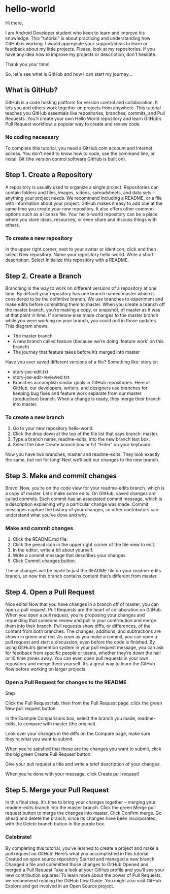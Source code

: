 # hello-world
Hi there,

I am Android Developer student who keen to learn and improve his knowledge. This "tutorial" is about practicing and understanding how GitHub is working.  I would apprepiate your support/ideas to learn or feedback about my little projects. Please, look at my repositories. If you have any idea how to improve my projects or description, don't hesitate.

Thank you your time!

So, let's see what is GitHub and how I can start my journey...

## What is GitHub?
GitHub is a code hosting platform for version control and collaboration. It lets you and others work together on projects from anywhere.
This tutorial teaches you GitHub essentials like repositories, branches, commits, and Pull Requests. You’ll create your own Hello World repository and learn GitHub’s Pull Request workflow, a popular way to create and review code.

### No coding necessary
To complete this tutorial, you need a GitHub.com account and Internet access. You don’t need to know how to code, use the command line, or install Git (the version control software GitHub is built on).

## Step 1. Create a Repository
A repository is usually used to organize a single project. Repositories can contain folders and files, images, videos, spreadsheets, and data sets – anything your project needs. We recommend including a README, or a file with information about your project. GitHub makes it easy to add one at the same time you create your new repository. It also offers other common options such as a license file.
Your hello-world repository can be a place where you store ideas, resources, or even share and discuss things with others.

### To create a new repository
In the upper right corner, next to your avatar or identicon, click  and then select New repository.
Name your repository hello-world.
Write a short description.
Select Initialize this repository with a README.

## Step 2. Create a Branch
Branching is the way to work on different versions of a repository at one time.
By default your repository has one branch named master which is considered to be the definitive branch. We use branches to experiment and make edits before committing them to master.
When you create a branch off the master branch, you’re making a copy, or snapshot, of master as it was at that point in time. If someone else made changes to the master branch while you were working on your branch, you could pull in those updates.
This diagram shows:
* The master branch
* A new branch called feature (because we’re doing ‘feature work’ on this branch)
* The journey that feature takes before it’s merged into master

Have you ever saved different versions of a file? Something like:
story.txt
* story-joe-edit.txt
* story-joe-edit-reviewed.txt
* Branches accomplish similar goals in GitHub repositories.
Here at GitHub, our developers, writers, and designers use branches for keeping bug fixes and feature work separate from our master (production) branch. When a change is ready, they merge their branch into master.


### To create a new branch
1.  Go to your new repository hello-world.
2.  Click the drop down at the top of the file list that says branch: master.
3.  Type a branch name, readme-edits, into the new branch text box.
4.  Select the blue Create branch box or hit “Enter” on your keyboard.

Now you have two branches, master and readme-edits. They look exactly the same, but not for long! Next we’ll add our changes to the new branch.

## Step 3. Make and commit changes
Bravo! Now, you’re on the code view for your readme-edits branch, which is a copy of master. Let’s make some edits.
On GitHub, saved changes are called commits. Each commit has an associated commit message, which is a description explaining why a particular change was made. Commit messages capture the history of your changes, so other contributors can understand what you’ve done and why.

### Make and commit changes
1.  Click the README.md file.
2.  Click the  pencil icon in the upper right corner of the file view to edit.
3.  In the editor, write a bit about yourself.
4.  Write a commit message that describes your changes.
5.  Click Commit changes button.

These changes will be made to just the README file on your readme-edits branch, so now this branch contains content that’s different from master.

## Step 4. Open a Pull Request
Nice edits! Now that you have changes in a branch off of master, you can open a pull request.
Pull Requests are the heart of collaboration on GitHub. When you open a pull request, you’re proposing your changes and requesting that someone review and pull in your contribution and merge them into their branch. Pull requests show diffs, or differences, of the content from both branches. The changes, additions, and subtractions are shown in green and red.
As soon as you make a commit, you can open a pull request and start a discussion, even before the code is finished.
By using GitHub’s @mention system in your pull request message, you can ask for feedback from specific people or teams, whether they’re down the hall or 10 time zones away.
You can even open pull requests in your own repository and merge them yourself. It’s a great way to learn the GitHub flow before working on larger projects.

### Open a Pull Request for changes to the README

Step

Click the  Pull Request tab, then from the Pull Request page, click the green New pull request button.

In the Example Comparisons box, select the branch you made, readme-edits, to compare with master (the original).

Look over your changes in the diffs on the Compare page, make sure they’re what you want to submit.

When you’re satisfied that these are the changes you want to submit, click the big green Create Pull Request button.

Give your pull request a title and write a brief description of your changes.


When you’re done with your message, click Create pull request!

## Step 5. Merge your Pull Request
In this final step, it’s time to bring your changes together – merging your readme-edits branch into the master branch.
Click the green Merge pull request button to merge the changes into master.
Click Confirm merge.
Go ahead and delete the branch, since its changes have been incorporated, with the Delete branch button in the purple box.

### Celebrate!
By completing this tutorial, you’ve learned to create a project and make a pull request on GitHub!
Here’s what you accomplished in this tutorial:
Created an open source repository
Started and managed a new branch
Changed a file and committed those changes to GitHub
Opened and merged a Pull Request
Take a look at your GitHub profile and you’ll see your new contribution squares!
To learn more about the power of Pull Requests, we recommend reading the GitHub flow Guide. You might also visit GitHub Explore and get involved in an Open Source project.
 
